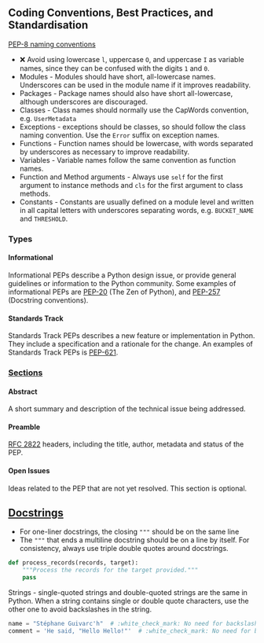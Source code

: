 ## Coding Conventions, Best Practices, and Standardisation
[PEP-8 naming conventions](https://peps.python.org/pep-0008/#naming-conventions)
* :x: Avoid using lowercase `l`, uppercase `O`, and uppercase `I` as variable names, since they can be confused with the digits `1` and `0`.
* Modules - Modules should have short, all-lowercase names. Underscores can be used in the module name if it improves readability.
* Packages - Package names should also have short all-lowercase, although underscores are discouraged.
* Classes - Class names should normally use the CapWords convention, e.g. `UserMetadata`
* Exceptions - exceptions should be classes, so should follow the class naming convention. Use the `Error` suffix on exception names.
* Functions - Function names should be lowercase, with words separated by underscores as necessary to improve readability.
* Variables - Variable names follow the same convention as function names.
* Function and Method arguments - Always use `self` for the first argument to instance methods and `cls` for the first argument to class methods.
* Constants - Constants are usually defined on a module level and written in all capital letters with underscores separating words, e.g. `BUCKET_NAME` and `THRESHOLD`.

### Types
#### Informational
Informational PEPs describe a Python design issue, or provide general guidelines or information to the Python community. Some examples of informational PEPs are [PEP-20](https://peps.python.org/pep-0020/) (The Zen of Python), and [PEP-257](https://peps.python.org/pep-0257/) (Docstring conventions).
#### Standards Track
Standards Track PEPs describes a new feature or implementation in Python. They include a specification and a rationale for the change. An examples of Standards Track PEPs is [PEP-621](https://peps.python.org/pep-0621/).

### [Sections](https://peps.python.org/pep-0001/#what-belongs-in-a-successful-pep)
#### Abstract
A short summary and description of the technical issue being addressed.
#### Preamble
[RFC 2822](https://datatracker.ietf.org/doc/html/rfc2822.html) headers, including the title, author, metadata and status of the PEP.
#### Open Issues
Ideas related to the PEP that are not yet resolved. This section is optional.

## [Docstrings](https://peps.python.org/pep-0257/)
* For one-liner docstrings, the closing `"""` should be on the same line
* The `"""` that ends a multiline docstring should be on a line by itself. For consistency, always use triple double quotes around docstrings.
```python
def process_records(records, target):
    """Process the records for the target provided."""
    pass
```

Strings - single-quoted strings and double-quoted strings are the same in Python. When a string contains single or double quote characters, use the other one to avoid backslashes in the string.
```python
name = "Stéphane Guivarc'h"  # :white_check_mark: No need for backslash
comment = 'He said, "Hello Hello!"'  # :white_check_mark: No need for backslash
```